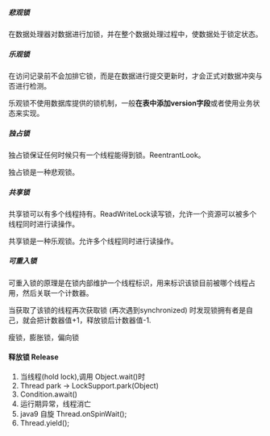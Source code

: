 #####   悲观锁

在数据处理器对数据进行加锁，并在整个数据处理过程中，使数据处于锁定状态。



#####   乐观锁

在访问记录前不会加排它锁，而是在数据进行提交更新时，才会正式对数据冲突与否进行检测。

乐观锁不使用数据库提供的锁机制，一般**在表中添加version字段**或者使用业务状态来实现。



#####  独占锁

独占锁保证任何时候只有一个线程能得到锁。ReentrantLook。

独占锁是一种悲观锁。

#####  共享锁

共享锁可以有多个线程持有。ReadWriteLock读写锁，允许一个资源可以被多个线程同时进行读操作。

共享锁是一种乐观锁。允许多个线程同时进行读操作。



#####   可重入锁

 可重入锁的原理是在锁内部维护一个线程标识，用来标识该锁目前被哪个线程占用，然后关联一个计数器。

当获取了该锁的线程再次获取锁 (再次遇到synchronized) 时发现锁拥有者是自己，就会把计数器值+1，释放锁后计数器值-1.



瘦锁，膨胀锁，偏向锁



####  释放锁 Release

1. 当线程(hold lock),调用 Object.wait()时
2. Thread park -> LockSupport.park(Object)
3.  Condition.await()
4. 运行期异常，线程消亡
5.  java9 自旋  Thread.onSpinWait();
6. Thread.yield();























